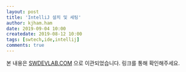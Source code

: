 ```yaml
---
layout: post
title: 'IntelliJ 설치 및 세팅'
author: kjham.ham
date: 2019-09-04 10:00
createdate: 2019-08-12 10:00
tags: [swtech,ide,intellij]
comments: true
---
```


본 내용은 [SWDEVLAB.COM](https://swdevlab.com/50) 으로 이관되었습니다.
링크를 통해 확인해주세요.